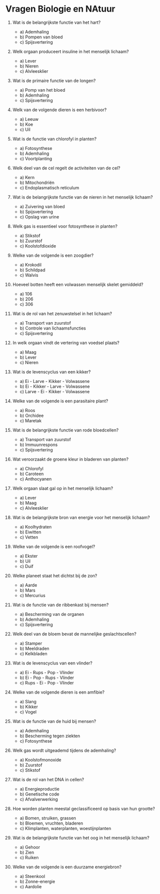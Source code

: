 # Vragen Biologie en NAtuur


1. Wat is de belangrijkste functie van het hart?
   - a) Ademhaling
   - b) Pompen van bloed
   - c) Spijsvertering

2. Welk orgaan produceert insuline in het menselijk lichaam?
   - a) Lever
   - b) Nieren
   - c) Alvleesklier

3. Wat is de primaire functie van de longen?
   - a) Pomp van het bloed
   - b) Ademhaling
   - c) Spijsvertering

4. Welk van de volgende dieren is een herbivoor?
   - a) Leeuw
   - b) Koe
   - c) Uil

5. Wat is de functie van chlorofyl in planten?
   - a) Fotosynthese
   - b) Ademhaling
   - c) Voortplanting

6. Welk deel van de cel regelt de activiteiten van de cel?
   - a) Kern
   - b) Mitochondriën
   - c) Endoplasmatisch reticulum

7. Wat is de belangrijkste functie van de nieren in het menselijk lichaam?
   - a) Zuivering van bloed
   - b) Spijsvertering
   - c) Opslag van urine

8. Welk gas is essentieel voor fotosynthese in planten?
   - a) Stikstof
   - b) Zuurstof
   - c) Koolstofdioxide

9. Welke van de volgende is een zoogdier?
   - a) Krokodil
   - b) Schildpad
   - c) Walvis

10. Hoeveel botten heeft een volwassen menselijk skelet gemiddeld?
    - a) 106
    - b) 206
    - c) 306

11. Wat is de rol van het zenuwstelsel in het lichaam?
    - a) Transport van zuurstof
    - b) Controle van lichaamsfuncties
    - c) Spijsvertering

12. In welk orgaan vindt de vertering van voedsel plaats?
    - a) Maag
    - b) Lever
    - c) Nieren

13. Wat is de levenscyclus van een kikker?
    - a) Ei - Larve - Kikker - Volwassene
    - b) Ei - Kikker - Larve - Volwassene
    - c) Larve - Ei - Kikker - Volwassene

14. Welke van de volgende is een parasitaire plant?
    - a) Roos
    - b) Orchidee
    - c) Maretak

15. Wat is de belangrijkste functie van rode bloedcellen?
    - a) Transport van zuurstof
    - b) Immuunrespons
    - c) Spijsvertering

16. Wat veroorzaakt de groene kleur in bladeren van planten?
    - a) Chlorofyl
    - b) Caroteen
    - c) Anthocyanen

17. Welk orgaan slaat gal op in het menselijk lichaam?
    - a) Lever
    - b) Maag
    - c) Alvleesklier

18. Wat is de belangrijkste bron van energie voor het menselijk lichaam?
    - a) Koolhydraten
    - b) Eiwitten
    - c) Vetten

19. Welke van de volgende is een roofvogel?
    - a) Ekster
    - b) Uil
    - c) Duif

20. Welke planeet staat het dichtst bij de zon?
    - a) Aarde
    - b) Mars
    - c) Mercurius

21. Wat is de functie van de ribbenkast bij mensen?
    - a) Bescherming van de organen
    - b) Ademhaling
    - c) Spijsvertering

22. Welk deel van de bloem bevat de mannelijke geslachtscellen?
    - a) Stamper
    - b) Meeldraden
    - c) Kelkbladen

23. Wat is de levenscyclus van een vlinder?
    - a) Ei - Rups - Pop - Vlinder
    - b) Ei - Pop - Rups - Vlinder
    - c) Rups - Ei - Pop - Vlinder

24. Welke van de volgende dieren is een amfibie?
    - a) Slang
    - b) Kikker
    - c) Vogel

25. Wat is de functie van de huid bij mensen?
    - a) Ademhaling
    - b) Bescherming tegen ziekten
    - c) Fotosynthese

26. Welk gas wordt uitgeademd tijdens de ademhaling?
    - a) Koolstofmonoxide
    - b) Zuurstof
    - c) Stikstof

27. Wat is de rol van het DNA in cellen?
    - a) Energieproductie
    - b) Genetische code
    - c) Afvalverwerking

28. Hoe worden planten meestal geclassificeerd op basis van hun grootte?
    - a) Bomen, struiken, grassen
    - b) Bloemen, vruchten, bladeren
    - c) Klimplanten, waterplanten, woestijnplanten

29. Wat is de belangrijkste functie van het oog in het menselijk lichaam?
    - a) Gehoor
    - b) Zien
    - c) Ruiken

30. Welke van de volgende is een duurzame energiebron?
    - a) Steenkool
    - b) Zonne-energie
    - c) Aardolie

<!--
### Antwoorden:

1. b) Pompen van bloed
2. c) Alvleesklier
3. b) Ademhaling
4. b) Koe
5. a) Fotosynthese
6. a) Kern
7. a) Zuivering van bloed
8. c) Koolstofdioxide
9. c) Walvis
10. b) 206
11. b) Controle van lichaamsfuncties
12. a) Maag
13. a) Ei - Larve - Kikker - Volwassene
14. c) Maretak
15. a) Transport van zuurstof
16. a) Chlorofyl
17. a) Lever
18. a) Koolhydraten
19. b) Uil
20. c) Mercurius
21. a) Bescherming van de organen
22. b) Meeldraden
23. a) Ei - Rups - Pop - Vlinder
24. b) Kikker
25. b) Bescherming tegen ziekten
26. b) Zuurstof
27. b) Genetische code
28. a) Bomen, struiken, grassen
29. b) Zien
30. b) Zonne-energie
31. -->